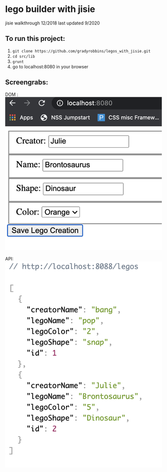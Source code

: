 # lego builder with jisie
jisie walkthrough 12/2018
last updated 9/2020

## To run this project:
1. ``` git clone https://github.com/gradyrobbins/legos_with_jisie.git ```
1. ``` cd src/lib ```
1. ``` grunt   ```
1. go to localhost:8080 in your browser

## Screengrabs:
DOM :
![DOM](./DOM_screengrab.png) <br/><br/>
API:
![API](API_screengrab.png)